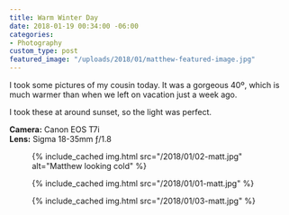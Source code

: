 ```yaml
---
title: Warm Winter Day
date: 2018-01-19 00:34:00 -06:00
categories:
- Photography
custom_type: post
featured_image: "/uploads/2018/01/matthew-featured-image.jpg"
---
```


I took some pictures of my cousin today. It was a gorgeous 40º, which is much warmer than when we left on vacation just a week ago.

I took these at around sunset, so the light was perfect.

**Camera:** Canon EOS T7i  
**Lens:** Sigma 18-35mm ƒ/1.8

<figure class="reg">
  {% include_cached img.html src="/2018/01/02-matt.jpg" alt="Matthew looking cold" %}
</figure>

<figure class="reg">
  {% include_cached img.html src="/2018/01/01-matt.jpg" %}
</figure>

<figure class="reg">
  {% include_cached img.html src="/2018/01/03-matt.jpg" %}
</figure>

